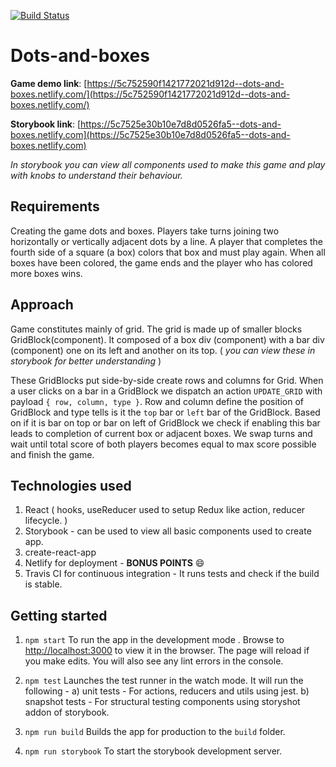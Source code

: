 [![Build Status](https://travis-ci.org/PaliwalSparsh/dots-and-boxes.svg?branch=master)](https://travis-ci.org/PaliwalSparsh/dots-and-boxes)

# Dots-and-boxes

**Game demo link**: [https://5c752590f1421772021d912d--dots-and-boxes.netlify.com/](https://5c752590f1421772021d912d--dots-and-boxes.netlify.com/)

**Storybook link**: [https://5c7525e30b10e7d8d0526fa5--dots-and-boxes.netlify.com](https://5c7525e30b10e7d8d0526fa5--dots-and-boxes.netlify.com)


*In storybook you can view all components used to make this game and play with knobs to understand their behaviour.*

## Requirements

Creating the game dots and boxes. Players take turns joining two horizontally or vertically adjacent dots by a line. A player that completes the fourth side of a square (a box) colors that box and must play again. When all boxes have been colored, the game ends and the player who has colored more boxes wins.

## Approach

Game constitutes mainly of grid. The grid is made up of smaller blocks GridBlock(component). It composed of a box div (component) with a bar div (component) one on its left and another on its top. ( _you can view these in storybook for better understanding_ )

These GridBlocks put side-by-side create rows and columns for Grid. When a user clicks on a bar in a GridBlock we dispatch an action `UPDATE_GRID` with payload `{ row, column, type }`. Row and column define the position of GridBlock and type tells is it the `top` bar or `left` bar of the GridBlock. Based on if it is bar on top or bar on left of GridBlock we check if enabling this bar leads to completion of current box or adjacent boxes. We swap turns and wait until total score of both players becomes equal to max score possible and finish the game.

## Technologies used

1.  React ( hooks, useReducer used to setup Redux like action, reducer lifecycle. )
2.  Storybook - can be used to view all basic components used to create app.
3.  create-react-app
4.  Netlify for deployment - **BONUS POINTS** :smile:
5.  Travis CI for continuous integration - It runs tests and check if the build is stable.

## Getting started

1.  `npm start` To run the app in the development mode . Browse to [http://localhost:3000](http://localhost:3000) to view it in the browser. The page will reload if you make edits. You will also see any lint errors in the console.

2.  `npm test` Launches the test runner in the watch mode. It will run the following -
a) unit tests - For actions, reducers and utils using jest.
b) snapshot tests - For structural testing components using storyshot addon of storybook.

3.  `npm run build` Builds the app for production to the `build` folder.

4.  `npm run storybook` To start the storybook development server.
